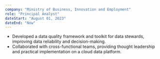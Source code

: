 ```yaml
---
company: "Ministry of Business, Innovation and Employment"
role: "Principal Analyst"
dateStart: "August 01, 2023"
dateEnd: "Now"
---
```


- Developed a data quality framework and toolkit for data stewards, improving data reliability and decision-making.
- Collaborated with cross-functional teams, providing thought leadership and practical implementation on a cloud data platform.
